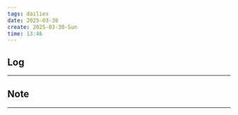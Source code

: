 ```yaml
---
tags: dailies  
date: 2025-03-30
create: 2025-03-30-Sun
time: 13:46
---
```

## Log
---


## Note
---

